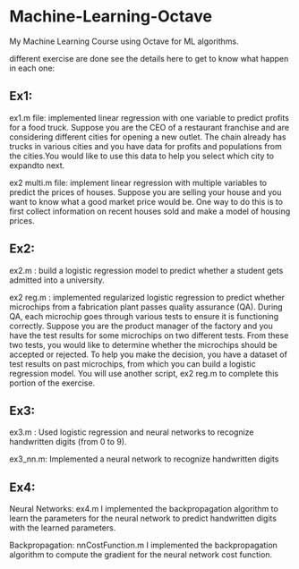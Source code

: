 # Machine-Learning-Octave
My Machine Learning Course using Octave for ML algorithms.

different exercise are done see the details here to get to know what happen in each one:

## Ex1: 

ex1.m file: implemented linear regression with one variable to predict profits for a food truck. Suppose you are the CEO of a
restaurant franchise and are considering different cities for opening a new outlet. The chain already has trucks in various cities and you have data for profits and populations from the cities.You would like to use this data to help you select which city to expandto next.

ex2 multi.m file: implement linear regression with multiple variables to predict the prices of houses. Suppose you are selling your house and you want to know what a good market price would be. One way to do this is to first collect information on recent houses sold and make a model of housing prices.

## Ex2: 

ex2.m : build a logistic regression model to predict whether a student gets admitted into a university. 

ex2 reg.m : implemented regularized logistic regression to predict whether microchips from a fabrication plant passes quality assurance (QA). During QA, each microchip goes through various tests to ensure it is functioning correctly. Suppose you are the product manager of the factory and you have the test results for some microchips on two different tests. From these two tests, you would like to determine whether the microchips should be accepted or rejected. To help you make the decision, you have a dataset of test results on past microchips, from which you can build a logistic regression model. You will use another script, ex2 reg.m to complete this portion of the exercise.

## Ex3:

ex3.m :  Used logistic regression and neural networks to recognize handwritten digits (from 0 to 9). 

ex3_nn.m: Implemented a neural network to recognize handwritten digits 

## Ex4:
Neural Networks: ex4.m
I implemented the backpropagation algorithm to learn the parameters for the neural network to predict handwritten digits with the learned parameters.

Backpropagation: nnCostFunction.m
I implemented the backpropagation algorithm to compute the gradient for the neural network cost function.
